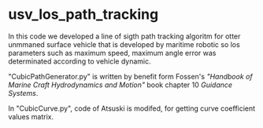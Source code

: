 # usv_los_path_tracking

In this code we developed a line of sigth path tracking algoritm for otter unmmaned surface vehicle that is developed by maritime robotic so los parameters such as maximum speed, maximum angle error was determinated according to vehicle dynamic.


"CubicPathGenerator.py" is written by benefit form Fossen's *"Handbook of Marine Craft Hydrodynamics and Motion"* book chapter 10 *Guidance Systems*.

In "CubicCurve.py", code of Atsuski is modifed, for getting curve coefficient values matrix. 
